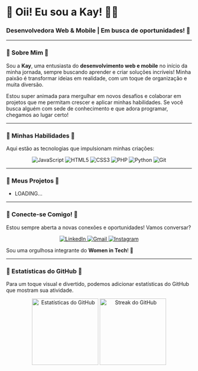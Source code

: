 
  </a>
  <h1>🌺 Oii! Eu sou a Kay! 👋🏾 </h1>
  <h3>Desenvolvedora Web & Mobile | Em busca de oportunidades! 🚀</h3>
</div>

---

### 🪷 Sobre Mim 🪷

Sou a **Kay**, uma entusiasta do **desenvolvimento web e mobile** no início da minha jornada, sempre buscando aprender e criar soluções incríveis! Minha paixão é transformar ideias em realidade, com um toque de organização e muita diversão.

Estou super animada para mergulhar em novos desafios e colaborar em projetos que me permitam crescer e aplicar minhas habilidades. Se você busca alguém com sede de conhecimento e que adora programar, chegamos ao lugar certo!

---

### 🎀 Minhas Habilidades 🎀

Aqui estão as tecnologias que impulsionam minhas criações:

<p align="center">
  <img src="https://img.shields.io/badge/JavaScript-F7DF1E?style=for-the-badge&logo=javascript&logoColor=black" alt="JavaScript"/>
  <img src="https://img.shields.io/badge/HTML5-E34F26?style=for-the-badge&logo=html5&logoColor=white" alt="HTML5"/>
  <img src="https://img.shields.io/badge/CSS3-1572B6?style=for-the-badge&logo=css3&logoColor=white" alt="CSS3"/>
  <img src="https://img.shields.io/badge/PHP-777BB4?style=for-the-badge&logo=php&logoColor=white" alt="PHP"/>
  <img src="https://img.shields.io/badge/Python-3776AB?style=for-the-badge&logo=python&logoColor=white" alt="Python"/>
  <img src="https://img.shields.io/badge/Git-F05032?style=for-the-badge&logo=git&logoColor=white" alt="Git"/>
</p>

---

### 🐇 Meus Projetos  🐇

* LOADING...

---

### 🌷 Conecte-se Comigo! 🌷

Estou sempre aberta a novas conexões e oportunidades! Vamos conversar?

<p align="center">
  <a href="https://www.linkedin.com/in/kayla-moura-080857316?utm_source=share&utm_campaign=share_via&utm_content=profile&utm_medium=android_app" target="_blank">
    <img src="https://img.shields.io/badge/LinkedIn-0077B5?style=for-the-badge&logo=linkedin&logoColor=white" alt="LinkedIn"/>
  </a>
  <a href="mailto:kaylaeiryah2824@gmail.com" target="_blank">
    <img src="https://img.shields.io/badge/Gmail-D14836?style=for-the-badge&logo=gmail&logoColor=white" alt="Gmail"/>
  </a>
  <a href="https://www.instagram.com/meialluu?igsh=dmt6eG1tbzNuMDR1" target="_blank">
    <img src="https://img.shields.io/badge/Instagram-E4405F?style=for-the-badge&logo=instagram&logoColor=white" alt="Instagram"/>
  </a>
</p>

Sou uma orgulhosa integrante do **Women in Tech**! 🌸

---

### 🩷 Estatísticas do GitHub  🩷

Para um toque visual e divertido, podemos adicionar estatísticas do GitHub que mostram sua atividade.

<div align="center">
  <img height="180em" src="https://github-readme-stats.vercel.app/api?username=Meialluu&show_icons=true&theme=rose" alt="Estatísticas do GitHub"/>
  <img height="180em" src="https://github-readme-streak-stats.herokuapp.com/?user=Meialluu&theme=rose" alt="Streak do GitHub"/>
</div>

